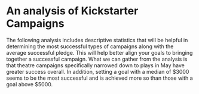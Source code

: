 # An analysis of Kickstarter Campaigns
The following analysis includes descriptive statistics that will be helpful in determining the most successful types of campaigns along with the average successful pledge. This will help better align your goals to bringing together a successful campaign. What we can gather from the analysis is that theatre campaigns specifically narrowed down to plays in May have greater success overall.  In addition, setting a goal with a median of $3000 seems to be the most successful and is achieved more so than those with a goal above $5000. 
